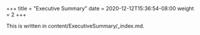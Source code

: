 +++
title = "Executive Summary"
date = 2020-12-12T15:36:54-08:00
weight = 2
+++

This is written in content/ExecutiveSummary/_index.md. 